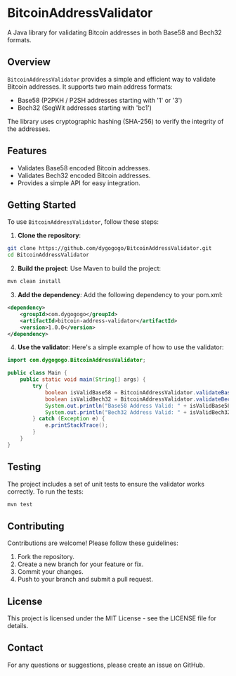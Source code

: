 # BitcoinAddressValidator

A Java library for validating Bitcoin addresses in both Base58 and Bech32 formats.

## Overview

`BitcoinAddressValidator` provides a simple and efficient way to validate Bitcoin addresses. It supports two main address formats:
- Base58 (P2PKH / P2SH addresses starting with '1' or '3')
- Bech32 (SegWit addresses starting with 'bc1')

The library uses cryptographic hashing (SHA-256) to verify the integrity of the addresses.

## Features

- Validates Base58 encoded Bitcoin addresses.
- Validates Bech32 encoded Bitcoin addresses.
- Provides a simple API for easy integration.

## Getting Started

To use `BitcoinAddressValidator`, follow these steps:

1. **Clone the repository**:
```sh
git clone https://github.com/dygogogo/BitcoinAddressValidator.git
cd BitcoinAddressValidator
```
2. **Build the project**:
Use Maven to build the project:
```sh
mvn clean install
```

3. **Add the dependency**:
Add the following dependency to your pom.xml:
```xml
<dependency>
    <groupId>com.dygogogo</groupId>
    <artifactId>bitcoin-address-validator</artifactId>
    <version>1.0.0</version>
</dependency>
```

4. **Use the validator**:
Here's a simple example of how to use the validator:

```java
import com.dygogogo.BitcoinAddressValidator;

public class Main {
    public static void main(String[] args) {
        try {
            boolean isValidBase58 = BitcoinAddressValidator.validateBase58Address("1BoatSLRHtKNngkdXEeobR76b53LETtpyT");
            boolean isValidBech32 = BitcoinAddressValidator.validateBech32Address("bc1qar0srrr7xfkvy5l643lydnw9re59gtzzwf5mdq");
            System.out.println("Base58 Address Valid: " + isValidBase58);
            System.out.println("Bech32 Address Valid: " + isValidBech32);
        } catch (Exception e) {
            e.printStackTrace();
        }
    }
}
```

## Testing
The project includes a set of unit tests to ensure the validator works correctly. To run the tests:

```sh
mvn test
```

## Contributing
Contributions are welcome! Please follow these guidelines:

1. Fork the repository.
2. Create a new branch for your feature or fix.
3. Commit your changes.
4. Push to your branch and submit a pull request.

## License
This project is licensed under the MIT License - see the LICENSE file for details.

## Contact
For any questions or suggestions, please create an issue on GitHub.